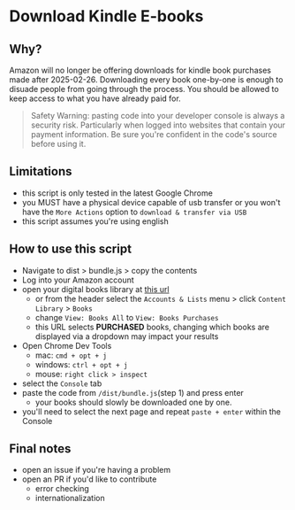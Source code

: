 # Download Kindle E-books

## Why?

Amazon will no longer be offering downloads for kindle book purchases made after 2025-02-26. Downloading every book one-by-one is enough to disuade people from going through the process. You should be allowed to keep access to what you have already paid for.

> Safety Warning: pasting code into your developer console is always a security risk. Particularly when logged into websites that contain your payment information. Be sure you're confident in the code's source before using it.

## Limitations

- this script is only tested in the latest Google Chrome
- you MUST have a physical device capable of usb transfer or you won't have the `More Actions` option to `download & transfer via USB`
- this script assumes you're using english

## How to use this script

- Navigate to dist > bundle.js > copy the contents
- Log into your Amazon account
- open your digital books library at [this url](https://www.amazon.com/hz/mycd/digital-console/contentlist/booksPurchases/dateDsc?pageNumber=1)
  - or from the header select the `Accounts & Lists` menu > click `Content Library` > `Books`
  - change `View: Books All` to `View: Books Purchases`
  - this URL selects **PURCHASED** books, changing which books are displayed via a dropdown may impact your results
- Open Chrome Dev Tools
  - mac: `cmd + opt + j`
  - windows: `ctrl + opt + j`
  - mouse: `right click > inspect`
- select the `Console` tab
- paste the code from `/dist/bundle.js`(step 1) and press enter
  - your books should slowly be downloaded one by one.
- you'll need to select the next page and repeat `paste + enter` within the Console

## Final notes

- open an issue if you're having a problem
- open an PR if you'd like to contribute
  - error checking
  - internationalization
